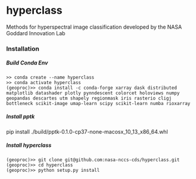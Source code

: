 # hyperclass
Methods for hyperspectral image classification developed by the NASA Goddard Innovation Lab


### Installation

##### Build Conda Env
```
>> conda create --name hyperclass
>> conda activate hyperclass
(geoproc)>> conda install -c conda-forge xarray dask distributed matplotlib datashader plotly pynndescent colorcet holoviews numpy geopandas descartes utm shapely regionmask iris rasterio cligj bottleneck scikit-image umap-learn scipy scikit-learn numba rioxarray

```

##### Install pptk
pip install ./build/pptk-0.1.0-cp37-none-macosx_10_13_x86_64.whl

##### Install hyperclass
```
(geoproc)>> git clone git@github.com:nasa-nccs-cds/hyperclass.git
(geoproc)>> cd hyperclass
(geoproc)>> python setup.py install

